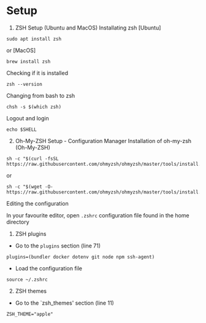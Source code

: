 # Setup

1) ZSH Setup (Ubuntu and MacOS)
Installating zsh
[Ubuntu]
```
sudo apt install zsh
```
or
[MacOS]
```
brew install zsh
```
Checking if it is installed
```
zsh --version
```
Changing from bash to zsh
```
chsh -s $(which zsh)
```
Logout and login
```
echo $SHELL
```

2) Oh-My-ZSH Setup - Configuration Manager
Installation of oh-my-zsh (Oh-My-ZSH)
```
sh -c "$(curl -fsSL https://raw.githubusercontent.com/ohmyzsh/ohmyzsh/master/tools/install.sh)/"
```
or
```
sh -c "$(wget -O- https://raw.githubusercontent.com/ohmyzsh/ohmyzsh/master/tools/install.sh)"
```

Editing the configuration

In your favourite editor, open `.zshrc` configuration file found in the home directory 
1) ZSH plugins
- Go to the `plugins` section (line 71)
```
plugins=(bundler docker dotenv git node npm ssh-agent)
```
- Load the configuration file
```
source ~/.zshrc
```

2) ZSH themes
- Go to the `zsh_themes' section (line 11)
```
ZSH_THEME="apple"
```
